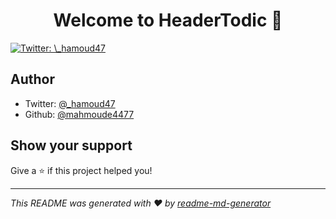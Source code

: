 <h1 align="center">Welcome to HeaderTodic 👋</h1>
<p>
  <a href="https://twitter.com/\_hamoud47" target="_blank">
    <img alt="Twitter: \_hamoud47" src="https://img.shields.io/twitter/follow/\_hamoud47.svg?style=social" />
  </a>
</p>

## Author

* Twitter: [@\_hamoud47](https://twitter.com/\_hamoud47)
* Github: [@mahmoude4477](https://github.com/mahmoude4477)

## Show your support

Give a ⭐️ if this project helped you!

***
_This README was generated with ❤️ by [readme-md-generator](https://github.com/kefranabg/readme-md-generator)_